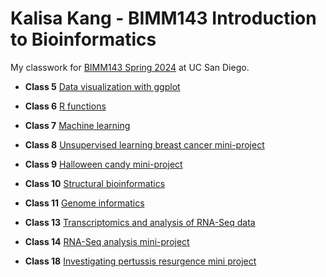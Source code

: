 # Kalisa Kang - BIMM143 Introduction to Bioinformatics
My classwork for [BIMM143 Spring 2024](https://bioboot.github.io/bimm143_S24/) at UC San Diego.

- **Class 5** [Data visualization with ggplot](Class05/Class05.md)

- **Class 6** [R functions](Class06/Class06.md)

- **Class 7** [Machine learning](Class07/Class07.md)

- **Class 8** [Unsupervised learning breast cancer mini-project](Class08/Class08.md)

- **Class 9** [Halloween candy mini-project](Class09/Class09.md)

- **Class 10** [Structural bioinformatics](https://github.com/kalisakang/BIMM143_GitHub/blob/main/Class10/Class10.pdf)

- **Class 11** [Genome informatics](Class11/Class11.md)

- **Class 13** [Transcriptomics and analysis of RNA-Seq data](Class13/Class13.md)

- **Class 14** [RNA-Seq analysis mini-project](Class14/Class14.md)

- **Class 18** [Investigating pertussis resurgence mini project]()








